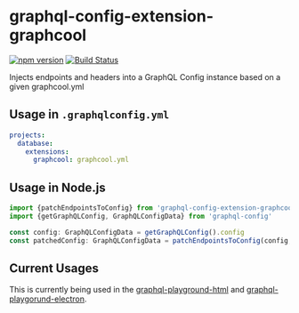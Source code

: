 # graphql-config-extension-graphcool

[![npm version](https://badge.fury.io/js/graphql-config-extension-graphcool.svg)](https://badge.fury.io/js/graphql-config-extension-graphcool) [![Build Status](https://travis-ci.org/graphql-config-extension-graphcool/graphql-config-extension-graphcool.svg?branch=master)](https://travis-ci.org/graphql-config-extension-graphcool/graphql-config-extension-graphcool)

Injects endpoints and headers into a GraphQL Config instance based on a given graphcool.yml

## Usage in `.graphqlconfig.yml`
```yml
projects:
  database:
    extensions:
      graphcool: graphcool.yml
```

## Usage in Node.js

```ts
import {patchEndpointsToConfig} from 'graphql-config-extension-graphcool'
import {getGraphQLConfig, GraphQLConfigData} from 'graphql-config'

const config: GraphQLConfigData = getGraphQLConfig().config
const patchedConfig: GraphQLConfigData = patchEndpointsToConfig(config, process.cwd())
```

## Current Usages
This is currently being used in the [graphql-playground-html](https://github.com/graphcool/graphql-playground/tree/master/packages/graphql-playground-html) and [graphql-playgorund-electron](https://github.com/graphcool/graphql-playground/tree/master/packages/graphql-playground-electron).
